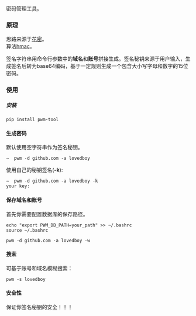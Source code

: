
密码管理工具。

### 原理

思路来源于[花密](http://flowerpassword.com/)。  
算法[hmac](http://baike.baidu.com/item/hmac)。

签名字符串用命令行参数中的**域名**和**账号**拼接生成。签名秘钥来源于用户输入，生成签名后转为base64编码，基于一定规则生成一个包含大小写字母和数字的15位密码。


### 使用

##### 安装

`pip install pwm-tool`


#### 生成密码

默认使用空字符串作为签名秘钥。

`⇒  pwm -d github.com -a lovedboy`

使用自己的秘钥签名(**-k**):

```
⇒  pwm -d github.com -a lovedboy -k
your key:
```

#### 保存域名和账号

首先你需要配置数据库的保存路径。

```
echo "export PWM_DB_PATH=your_path" >> ~/.bashrc
source ~/.bashrc
```

`pwm -d github.com -a lovedboy -w`

#### 搜索

可基于账号和域名模糊搜索：

`pwm -s lovedboy`

#### 安全性

保证你签名秘钥的安全！！！



